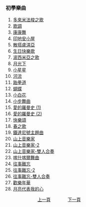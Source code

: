 ﻿---
keywords: 前言
---
<h3>初學樂曲</h3> 

1. [多來米法梭之歌](./B-DoReMiFaSol)
1. [歌調](./B-DoReMiFaSol-2)
1. [康康舞](./B-ConCon)
1. [印地安小屋](./B-TheIndianCabin)
1. [散搭盧淇亞](./B-SantaLucia)
1. [生日快樂歌](./B-HappyBirthday)
1. [波西米亞之歌](./B-Bohemian)
1. [月光下](./B-Moon)
1. [小星星](./B-Star)
1. [河流](./B-River)
1. [跆拳道](./B-Kickboxing)
1. [蝴蝶](./B-Butterfly)
1. [小白花](./B-EdelWeiss)
1. [小步舞曲](./B-Minuet)
1. [愛的羅曼史 (1)](./B-Romance)
1. [愛的羅曼史 (2)](./B-Romance-2)
1. [快樂頌](./B-HappySong)
1. [春之歌](./B-SpringSong)
1. [鐵達尼號主題曲](./B-MyHeartWillGoOn)
1. [山上音樂家](./B-MusicianOnTheMountain)
1. [山上音樂家-2](./B-MusicianOnTheMountain2)
1. [山上音樂家-雙人合奏](./B-MusicianOnTheMountainTwo) 
1. [喀什喀爾舞曲](./B-KashkarDance)
1. [往事難忘](./B-Unforgettablepast)
1. [往事難忘-2](./B-Unforgettablepast2)
1. [往事難忘-雙人合奏](./B-UnforgettablepastTwo)
1. [歡樂年華](./B-HappyAges)
1. [月亮代表我的心](./B-MoonAsMyHeart)

&nbsp;&nbsp;&nbsp;&nbsp;&nbsp;&nbsp;&nbsp;&nbsp;&nbsp;&nbsp;&nbsp;&nbsp;
&nbsp;&nbsp;&nbsp;&nbsp;&nbsp;&nbsp;&nbsp;&nbsp;&nbsp;&nbsp;&nbsp;&nbsp;
[上一頁](PracticeA06)
&nbsp;&nbsp;&nbsp;&nbsp;&nbsp;&nbsp;&nbsp;&nbsp;&nbsp;&nbsp;&nbsp;&nbsp;
[下一頁](B-DoReMiFaSol.md)

<!-- Google tag (gtag.js) -->
<script async src="https://www.googletagmanager.com/gtag/js?id=G-SK366WCHW3"></script>
<script>
  window.dataLayer = window.dataLayer || [];
  function gtag(){dataLayer.push(arguments);}
  gtag('js', new Date());

  gtag('config', 'G-SK366WCHW3');
</script>











